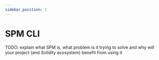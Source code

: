 ```yaml
---
sidebar_position: 2
---
```


# SPM CLI

TODO: explain what SPM is, what problem is it trying to solve and why will your project (and Solidity ecosystem) benefit from using it